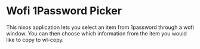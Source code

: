 # Wofi 1Password Picker

This nixos application lets you select an item from 1password through a wofi window.
You can then choose which information from the item you would like to copy to wl-copy.

